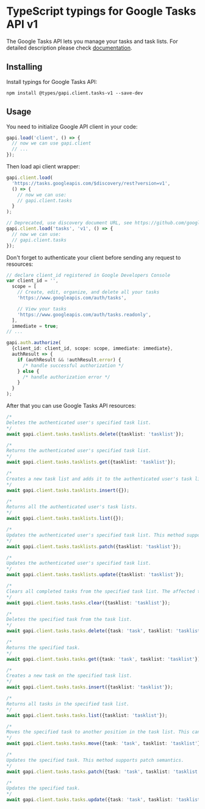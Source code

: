 # TypeScript typings for Google Tasks API v1

The Google Tasks API lets you manage your tasks and task lists.
For detailed description please check [documentation](https://developers.google.com/tasks/).

## Installing

Install typings for Google Tasks API:

```
npm install @types/gapi.client.tasks-v1 --save-dev
```

## Usage

You need to initialize Google API client in your code:

```typescript
gapi.load('client', () => {
  // now we can use gapi.client
  // ...
});
```

Then load api client wrapper:

```typescript
gapi.client.load(
  'https://tasks.googleapis.com/$discovery/rest?version=v1',
  () => {
    // now we can use:
    // gapi.client.tasks
  }
);
```

```typescript
// Deprecated, use discovery document URL, see https://github.com/google/google-api-javascript-client/blob/master/docs/reference.md#----gapiclientloadname----version----callback--
gapi.client.load('tasks', 'v1', () => {
  // now we can use:
  // gapi.client.tasks
});
```

Don't forget to authenticate your client before sending any request to resources:

```typescript
// declare client_id registered in Google Developers Console
var client_id = '',
  scope = [
    // Create, edit, organize, and delete all your tasks
    'https://www.googleapis.com/auth/tasks',

    // View your tasks
    'https://www.googleapis.com/auth/tasks.readonly',
  ],
  immediate = true;
// ...

gapi.auth.authorize(
  {client_id: client_id, scope: scope, immediate: immediate},
  authResult => {
    if (authResult && !authResult.error) {
      /* handle successful authorization */
    } else {
      /* handle authorization error */
    }
  }
);
```

After that you can use Google Tasks API resources: <!-- TODO: make this work for multiple namespaces -->

```typescript
/*
Deletes the authenticated user's specified task list.
*/
await gapi.client.tasks.tasklists.delete({tasklist: 'tasklist'});

/*
Returns the authenticated user's specified task list.
*/
await gapi.client.tasks.tasklists.get({tasklist: 'tasklist'});

/*
Creates a new task list and adds it to the authenticated user's task lists.
*/
await gapi.client.tasks.tasklists.insert({});

/*
Returns all the authenticated user's task lists.
*/
await gapi.client.tasks.tasklists.list({});

/*
Updates the authenticated user's specified task list. This method supports patch semantics.
*/
await gapi.client.tasks.tasklists.patch({tasklist: 'tasklist'});

/*
Updates the authenticated user's specified task list.
*/
await gapi.client.tasks.tasklists.update({tasklist: 'tasklist'});

/*
Clears all completed tasks from the specified task list. The affected tasks will be marked as 'hidden' and no longer be returned by default when retrieving all tasks for a task list.
*/
await gapi.client.tasks.tasks.clear({tasklist: 'tasklist'});

/*
Deletes the specified task from the task list.
*/
await gapi.client.tasks.tasks.delete({task: 'task', tasklist: 'tasklist'});

/*
Returns the specified task.
*/
await gapi.client.tasks.tasks.get({task: 'task', tasklist: 'tasklist'});

/*
Creates a new task on the specified task list.
*/
await gapi.client.tasks.tasks.insert({tasklist: 'tasklist'});

/*
Returns all tasks in the specified task list.
*/
await gapi.client.tasks.tasks.list({tasklist: 'tasklist'});

/*
Moves the specified task to another position in the task list. This can include putting it as a child task under a new parent and/or move it to a different position among its sibling tasks.
*/
await gapi.client.tasks.tasks.move({task: 'task', tasklist: 'tasklist'});

/*
Updates the specified task. This method supports patch semantics.
*/
await gapi.client.tasks.tasks.patch({task: 'task', tasklist: 'tasklist'});

/*
Updates the specified task.
*/
await gapi.client.tasks.tasks.update({task: 'task', tasklist: 'tasklist'});
```
